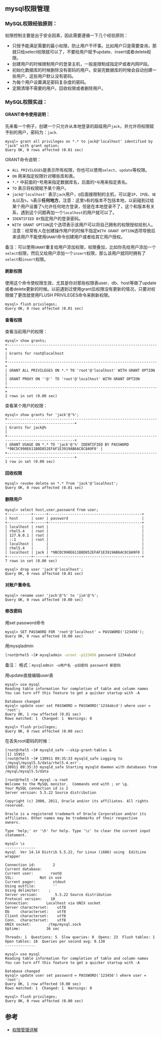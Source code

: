 ## mysql权限管理

### MySQL权限经验原则：

权限控制主要是出于安全因素，因此需要遵循一下几个经验原则：

- 只授予能满足需要的最小权限，防止用户干坏事。比如用户只是需要查询，那就只给select权限就可以了，不要给用户赋予update、insert或者delete权限。
- 创建用户的时候限制用户的登录主机，一般是限制成指定IP或者内网IP段。
- 初始化数据库的时候删除没有密码的用户。安装完数据库的时候会自动创建一些用户，这些用户默认没有密码。
- 为每个用户设置满足密码复杂度的密码。
- 定期清理不需要的用户。回收权限或者删除用户。



### MySQL权限实战：

#### GRANT命令使用说明：

先来看一个例子，创建一个只允许从本地登录的超级用户`jack`，并允许将权限赋予别的用户，密码为：`jack`.

```mysql
mysql> grant all privileges on *.* to jack@'localhost' identified by "jack" with grant option;
Query OK, 0 rows affected (0.01 sec)
```
GRANT命令说明：
- `ALL PRIVILEGES`是表示所有权限，你也可以使用`select`、`update`等权限。
- `ON` 用来指定权限针对哪些库和表。
- `*.*` 中前面的`*`号用来指定数据库名，后面的`*号`用来指定表名。
- `TO` 表示将权限赋予某个用户。
- `jack@'localhost'` 表示`jack`用户，`@`后面接限制的主机，可以是`IP`、`IP段`、`域名`以及`%`，`%`表示**任何地方**。注意：这里`%`有的版本不包括本地，以前碰到过给某个用户设置了`%`允许任何地方登录，但是在本地登录不了，这个和版本有关系，遇到这个问题再加一个`localhost`的用户就可以了。
- `IDENTIFIED BY`指定用户的登录密码。
- `WITH GRANT OPTION`这个选项表示该用户可以将自己拥有的权限授权给别人。注意：经常有人在创建操作用户的时候不指定`WITH GRANT OPTION`选项导致后来该用户不能使用`GRANT`命令创建用户或者给其它用户授权。

备注：可以使用`GRANT`重复给用户添加权限，权限叠加，比如你先给用户添加一个`select`权限，然后又给用户添加一个`insert`权限，那么该用户就同时拥有了`select`和`insert`权限。

#### 刷新权限

使用这个命令使权限生效，尤其是你对那些权限表user、db、host等做了update或者delete更新的时候。以前遇到过使用grant后权限没有更新的情况，只要对权限做了更改就使用FLUSH PRIVILEGES命令来刷新权限。
```mysql
mysql> flush privileges;
Query OK, 0 rows affected (0.01 sec)
```
#### 查看权限

查看当前用户的权限：
```mysql
mysql> show grants;
+---------------------------------------------------------------------+
| Grants for root@localhost                                           |
+---------------------------------------------------------------------+
| GRANT ALL PRIVILEGES ON *.* TO 'root'@'localhost' WITH GRANT OPTION |
| GRANT PROXY ON ''@'' TO 'root'@'localhost' WITH GRANT OPTION        |
+---------------------------------------------------------------------+
2 rows in set (0.00 sec)
```

查看某个用户的权限：
```mysql
mysql> show grants for 'jack'@'%';
+-----------------------------------------------------------------------------------------------------+
| Grants for jack@%                                                                                   |
+-----------------------------------------------------------------------------------------------------+
| GRANT USAGE ON *.* TO 'jack'@'%' IDENTIFIED BY PASSWORD '*9BCDC990E611B8D852EFAF1E3919AB6AC8C8A9F0' |
+-----------------------------------------------------------------------------------------------------+
1 row in set (0.00 sec)
```

#### 回收权限
```mysql
mysql> revoke delete on *.* from 'jack'@'localhost';
Query OK, 0 rows affected (0.01 sec)
```

#### 删除用户
```mysql
mysql> select host,user,password from user;
+-----------+------+-------------------------------------------+
| host      | user | password                                  |
+-----------+------+-------------------------------------------+
| localhost | root |                                           |
| rhel5.4   | root |                                           |
| 127.0.0.1 | root |                                           |
| ::1       | root |                                           |
| localhost |      |                                           |
| rhel5.4   |      |                                           |
| localhost | jack | *9BCDC990E611B8D852EFAF1E3919AB6AC8C8A9F0 |
+-----------+------+-------------------------------------------+
7 rows in set (0.00 sec)

mysql> drop user 'jack'@'localhost';
Query OK, 0 rows affected (0.01 sec)
```
#### 对账户重命名
```mysql
mysql> rename user 'jack'@'%' to 'jim'@'%';
Query OK, 0 rows affected (0.00 sec)
```
#### 修改密码
用set password命令
```mysql
mysql> SET PASSWORD FOR 'root'@'localhost' = PASSWORD('123456');
Query OK, 0 rows affected (0.00 sec)
```
用mysqladmin
```bash
[root@rhel5 ~]# mysqladmin -uroot -p123456 password 1234abcd
```
备注：
格式：`mysqladmin -u用户名 -p旧密码 password 新密码`

用update直接编辑user表
```mysql
mysql> use mysql
Reading table information for completion of table and column names
You can turn off this feature to get a quicker startup with -A

Database changed
mysql> update user set PASSWORD = PASSWORD('1234abcd') where user = 'root';
Query OK, 1 row affected (0.01 sec)
Rows matched: 1  Changed: 1  Warnings: 0

mysql> flush privileges;
Query OK, 0 rows affected (0.00 sec)
```
在丢失root密码的时候：
```mysql
[root@rhel5 ~]# mysqld_safe --skip-grant-tables &
[1] 15953
[root@rhel5 ~]# 130911 09:35:33 mysqld_safe Logging to '/mysql/mysql5.5/data/rhel5.4.err'.
130911 09:35:33 mysqld_safe Starting mysqld daemon with databases from /mysql/mysql5.5/data

[root@rhel5 ~]# mysql -u root
Welcome to the MySQL monitor.  Commands end with ; or \g.
Your MySQL connection id is 2
Server version: 5.5.22 Source distribution

Copyright (c) 2000, 2011, Oracle and/or its affiliates. All rights reserved.

Oracle is a registered trademark of Oracle Corporation and/or its
affiliates. Other names may be trademarks of their respective
owners.

Type 'help;' or '\h' for help. Type '\c' to clear the current input statement.

mysql> \s
--------------
mysql  Ver 14.14 Distrib 5.5.22, for Linux (i686) using  EditLine wrapper

Connection id:        2
Current database:    
Current user:        root@
SSL:            Not in use
Current pager:        stdout
Using outfile:        ''
Using delimiter:    ;
Server version:        5.5.22 Source distribution
Protocol version:    10
Connection:        Localhost via UNIX socket
Server characterset:    utf8
Db     characterset:    utf8
Client characterset:    utf8
Conn.  characterset:    utf8
UNIX socket:        /tmp/mysql.sock
Uptime:            36 sec

Threads: 1  Questions: 5  Slow queries: 0  Opens: 23  Flush tables: 1  Open tables: 18  Queries per second avg: 0.138
--------------

mysql> use mysql
Reading table information for completion of table and column names
You can turn off this feature to get a quicker startup with -A

Database changed
mysql> update user set password = PASSWORD('123456') where user = 'root';
Query OK, 1 row affected (0.00 sec)
Rows matched: 1  Changed: 1  Warnings: 0

mysql> flush privileges;
Query OK, 0 rows affected (0.00 sec)
```

## 参考

- [权限管理详解](https://www.cnblogs.com/richardzhu/p/3318595.html)
